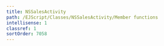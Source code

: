 ```yaml
---
title: NSSalesActivity
path: /EJScript/Classes/NSSalesActivity/Member functions
intellisense: 1
classref: 1
sortOrder: 7058
---
```





